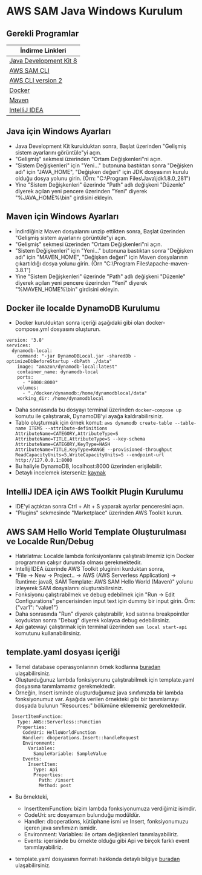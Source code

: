 
# AWS SAM Java Windows Kurulum

## Gerekli Programlar

|İndirme Linkleri | 
| ------ | 
|[Java Development Kit 8](https://www.oracle.com/tr/java/technologies/javase/javase-jdk8-downloads.html)  |
|[AWS SAM CLI](https://github.com/aws/aws-sam-cli/releases/latest/download/AWS_SAM_CLI_64_PY3.msi)  |
|[AWS CLI version 2](https://awscli.amazonaws.com/AWSCLIV2.msi)  |
|[Docker](https://desktop.docker.com/win/stable/amd64/Docker%20Desktop%20Installer.exe?utm_source=docker&amp;utm_medium=webreferral&amp;utm_campaign=dd-smartbutton&amp;utm_location=module)  |
|[Maven](https://ftp.itu.edu.tr/Mirror/Apache/maven/maven-3/3.8.1/binaries/apache-maven-3.8.1-bin.zip)  |
|[IntelliJ IDEA](https://www.jetbrains.com/idea/download/#section=windows)  |

## Java için Windows Ayarları
- Java Development Kit kurulduktan sonra, Başlat üzerinden "Gelişmiş sistem ayarlarını görüntüle"yi açın.
- "Gelişmiş" sekmesi üzerinden "Ortam Değişkenleri"ni açın.
- "Sistem Değişkenleri" için "Yeni..." butonuna bastıktan sonra "Değişken adı" için "JAVA_HOME", "Değişken değeri" için JDK dosyasının kurulu olduğu dosya yolunu girin. (Örn: "C:\Program Files\Java\jdk1.8.0_281")
- Yine "Sistem Değişkenleri" üzerinde "Path" adlı değişkeni "Düzenle" diyerek açılan yeni pencere üzerinden "Yeni" diyerek "%JAVA_HOME%\bin" girdisini ekleyin.

## Maven için Windows Ayarları
- İndirdiğiniz Maven dosyalarını unzip ettikten sonra, Başlat üzerinden "Gelişmiş sistem ayarlarını görüntüle"yi açın.
- "Gelişmiş" sekmesi üzerinden "Ortam Değişkenleri"ni açın.
- "Sistem Değişkenleri" için "Yeni..." butonuna bastıktan sonra "Değişken adı" için "MAVEN_HOME", "Değişken değeri" için Maven dosyalarının çıkartıldığı dosya yolunu girin. (Örn "C:\Program Files\apache-maven-3.8.1")
- Yine "Sistem Değişkenleri" üzerinde "Path" adlı değişkeni "Düzenle" diyerek açılan yeni pencere üzerinden "Yeni" diyerek "%MAVEN_HOME%\bin" girdisini ekleyin.

## Docker ile localde DynamoDB Kurulumu
- Docker kurulduktan sonra içeriği aşağıdaki gibi olan docker-compose.yml dosyasını oluşturun.
```
version: '3.8'
services:
  dynamodb-local:
    command: "-jar DynamoDBLocal.jar -sharedDb -optimizeDbBeforeStartup -dbPath ./data"
    image: "amazon/dynamodb-local:latest"
    container_name: dynamodb-local
    ports:
      - "8000:8000"
    volumes:
      - "./docker/dynamodb:/home/dynamodblocal/data"
    working_dir: /home/dynamodblocal
```
- Daha sonrasında bu dosyayı terminal üzerinden `docker-compose up` komutu ile çalıştırarak, DynamoDB'yi ayağa kaldırabilirsiniz.
- Tablo oluşturmak için örnek komut: `aws dynamodb create-table --table-name ITEMS --attribute-definitions AttributeName=CATEGORY,AttributeType=S AttributeName=TITLE,AttributeType=S --key-schema AttributeName=CATEGORY,KeyType=HASH AttributeName=TITLE,KeyType=RANGE --provisioned-throughput ReadCapacityUnits=5,WriteCapacityUnits=5 --endpoint-url http://127.0.0.1:8000`
- Bu haliyle DynamoDB, localhost:8000 üzerinden erişilebilir.
- Detaylı incelemek isterseniz: [kaynak](https://docs.aws.amazon.com/amazondynamodb/latest/developerguide/DynamoDBLocal.DownloadingAndRunning.html)

## IntelliJ IDEA için AWS Toolkit Plugin Kurulumu
- IDE'yi açtıktan sonra Ctrl + Alt + S yaparak ayarlar penceresini açın.
- "Plugins" sekmesinde "Marketplace" üzerinden AWS Toolkit kurun.

## AWS SAM Hello World Template Oluşturulması ve Localde Run/Debug
- Hatırlatma: Localde lambda fonksiyonlarını çalıştırabilmemiz için Docker programının çalışır durumda olması gerekmektedir.
- Intellij IDEA üzerinde AWS Toolkit pluginini kurduktan sonra,
- "File -> New -> Project.. -> AWS (AWS Serverless Application) -> Runtime: java8, SAM Template: AWS SAM Hello World (Maven)" yolunu izleyerek SAM dosyalarını oluşturabilirsiniz.
- Fonksiyonu çalıştırabilmek ve debug edebilmek için "Run -> Edit Configurations" pencerisinden input text için dummy bir input girin. Örn: {"var1": "value1"}
- Daha sonrasında "Run" diyerek çalıştırabilir, kod satırına breakpointler koyduktan sonra "Debug" diyerek kolayca debug edebilirsiniz.
- Api gatewayi çalıştırmak için terminal üzerinden `sam local start-api` komutunu kullanabilirsiniz.

## template.yaml dosyası içeriği
- Temel database operasyonlarının örnek kodlarına [buradan](https://docs.aws.amazon.com/amazondynamodb/latest/developerguide/JavaDocumentAPIWorkingWithTables.html) ulaşabilirsiniz.
- Oluşturduğunuz lambda fonksiyonunu çalıştırabilmek için template.yaml dosyasına tanımlamamız gerekmektedir.
- Örneğin, Insert isminde oluşturduğumuz java sınıfımızda bir lambda fonksiyonumuz var. Aşağıda verilen örnekteki gibi bir tanımlamayı dosyada bulunun "Resources:" bölümüne eklememiz gerekmektedir.
```
  InsertItemFunction:
    Type: AWS::Serverless::Function
    Properties:
      CodeUri: HelloWorldFunction
      Handler: dboperations.Insert::handleRequest
      Environment:
        Variables:
          SampleVariable: SampleValue
      Events:
        InsertItem:
          Type: Api
          Properties:
            Path: /insert
            Method: post
```
- Bu örnekteki, 
  - InsertItemFunction: bizim lambda fonksiyonumuza verdiğimiz isimdir.
  - CodeUri: src dosyamızın bulunduğu modüldür.
  - Handler: dboperations, kütüphane ismi ve Insert, fonksiyonumuzu içeren java sınıfımızın ismidir.
  - Environment: Variables: ile ortam değişkenleri tanımlayabiliriz.
  - Events: içerisinde bu örnekte olduğu gibi Api ve birçok farklı event tanımlayabiliriz.

- template.yaml dosyasının formatı hakkında detaylı bilgiye [buradan](https://github.com/aws/serverless-application-model/blob/master/versions/2016-10-31.md) ulaşabilirsiniz.
